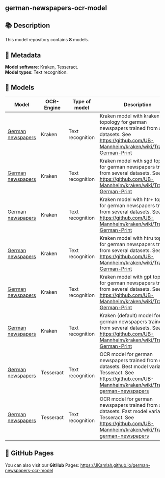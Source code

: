 
<!-- Title !-->
## german-newspapers-ocr-model
<!-- /Title !-->


<!-- Description !-->
## 📚 Description
This model repository contains **8** models.

<!-- /Description !-->


<!-- Metadata !-->
## 📜 Metadata
**Model software**: Kraken, Tesseract.\
**Model types**: Text recognition.

<!-- /Metadata !-->


<!-- Models !-->
## 📂 Models
Model|OCR-Engine|Type of model|Description|Default model
---|---|---|---|---
[German newspapers](data/kraken/text/german_newspapers_topologies/kraken)|Kraken|Text recognition|Kraken model with kraken topology for german newspapers trained from several datasets. See https://github.com/UB-Mannheim/kraken/wiki/Training-German-Print|<a href="https://github.com/JKamlah/german-newspapers-ocr-model/tree/main/data/kraken/text/german_newspapers/german_newspapers_kraken.mlmodel" download>Download</a>
[German newspapers](data/kraken/text/german_newspapers_topologies/sgd)|Kraken|Text recognition|Kraken model with sgd topology for german newspapers trained from several datasets. See https://github.com/UB-Mannheim/kraken/wiki/Training-German-Print|<a href="https://github.com/JKamlah/german-newspapers-ocr-model/tree/main/data/kraken/text/german_newspapers/german_newspapers_sgd.mlmodel" download>Download</a>
[German newspapers](data/kraken/text/german_newspapers_topologies/htr+)|Kraken|Text recognition|Kraken model with htr+ topology for german newspapers trained from several datasets. See https://github.com/UB-Mannheim/kraken/wiki/Training-German-Print|<a href="https://github.com/JKamlah/german-newspapers-ocr-model/tree/main/data/kraken/text/german_newspapers/german_newspapers_htr.mlmodel" download>Download</a>
[German newspapers](data/kraken/text/german_newspapers_topologies/htru)|Kraken|Text recognition|Kraken model with htru topology for german newspapers trained from several datasets. See https://github.com/UB-Mannheim/kraken/wiki/Training-German-Print|<a href="https://github.com/JKamlah/german-newspapers-ocr-model/tree/main/data/kraken/text/german_newspapers/german_newspapers_htru.mlmodel" download>Download</a>
[German newspapers](data/kraken/text/german_newspapers_topologies/gpt)|Kraken|Text recognition|Kraken model with gpt topology for german newspapers trained from several datasets. See https://github.com/UB-Mannheim/kraken/wiki/Training-German-Print|<a href="https://github.com/JKamlah/german-newspapers-ocr-model/tree/main/data/kraken/text/german_newspapers/german_newspapers_gpt.mlmodel" download>Download</a>
[German newspapers](data/kraken/text/german_newspapers)|Kraken|Text recognition|Kraken (default) model for german newspapers trained from several datasets. See https://github.com/UB-Mannheim/kraken/wiki/Training-German-Print|<a href="https://github.com/JKamlah/german-newspapers-ocr-model/tree/main/data/kraken/text/german_newspapers/german_newspapers.mlmodel" download>Download</a>
[German newspapers](data/tesseract/best/german_newspapers)|Tesseract|Text recognition|OCR model for german newspapers trained from several datasets. Best model variant for Tesseract. See https://github.com/UB-Mannheim/kraken/wiki/Training-german-newspapers|<a href="https://github.com/JKamlah/german-newspapers-ocr-model/tree/main/data/tesseract/best/german_newspapers/german_newspapers_2023.traineddata" download>Download</a>
[German newspapers](data/tesseract/fast/german_newspapers)|Tesseract|Text recognition|OCR model for german newspapers trained from several datasets. Fast model variant for Tesseract. See https://github.com/UB-Mannheim/kraken/wiki/Training-german-newspapers|<a href="https://github.com/JKamlah/german-newspapers-ocr-model/tree/main/data/tesseract/fast/german_newspapers/german_newspapers_2023.traineddata" download>Download</a>

<!-- /Models !-->


<!-- GitHub-Pages !-->
## 🔖 **GitHub** Pages
You can also visit our **GitHub** Pages: https://JKamlah.github.io/german-newspapers-ocr-model
<!-- /GitHub-Pages !-->
